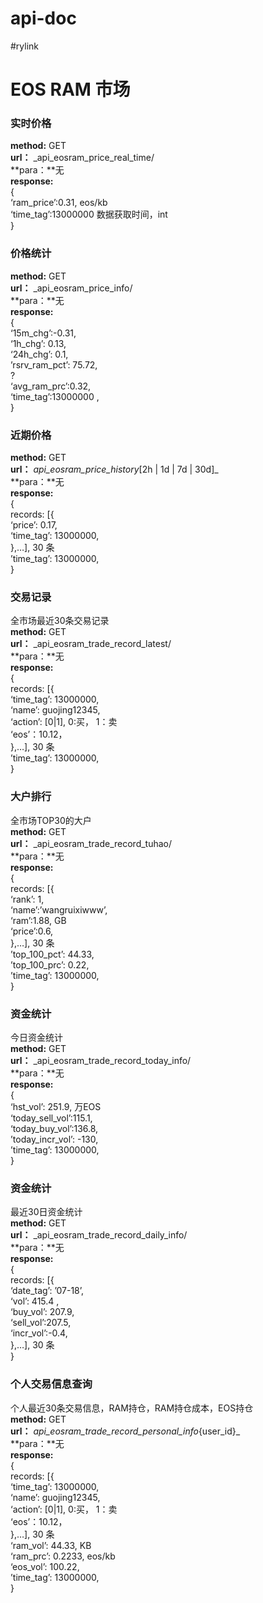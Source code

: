 # api-doc     
#rylink     
# EOS RAM 市场     
     
### 实时价格     
**method:**  GET       
**url：**	_api_eosram_price_real_time/       
**para：**无       
**response:**       
{       
‘ram_price’:0.31,  	eos/kb       
‘time_tag’:13000000 		数据获取时间，int       
}       
     
     
### 价格统计     
**method:**  GET     
**url：**	_api_eosram_price_info/     
**para：**无     
**response:**     
{     
‘15m_chg’:-0.31,       
‘1h_chg’: 0.13,     
‘24h_chg’: 0.1,     
’rsrv_ram_pct’: 75.72,     
?     
‘avg_ram_prc’:0.32,     
‘time_tag’:13000000 ,     
}     
     
     
### 近期价格     
**method:**  GET     
**url：**	_api_eosram_price_history_[2h | 1d | 7d | 30d]_     
**para：**无     
**response:**     
{     
records: [{     
	‘price’: 0.17,     
	‘time_tag’: 13000000,     
},…],  30 条     
’time_tag’:	13000000,     
}     
     
     
### 交易记录     
全市场最近30条交易记录     
**method:**  GET     
**url：**	_api_eosram_trade_record_latest/     
**para：**无     
**response:**     
{     
records: [{     
	‘time_tag’: 13000000,     
	‘name’: guojing12345,     
	‘action’: [0|1],		 0:买， 1：卖     
	‘eos’：10.12，     
},…],  30 条     
’time_tag’:	13000000,     
}     
     
     
### 大户排行     
全市场TOP30的大户     
**method:**  GET     
**url：**	_api_eosram_trade_record_tuhao/     
**para：**无     
**response:**     
{     
records: [{     
	‘rank’: 1,     
	‘name’:’wangruixiwww’,     
	‘ram’:1.88,	 GB     
	‘price’:0.6,     
},…],  30 条     
’top_100_pct’:	44.33,     
’top_100_prc’: 	0.22,     
’time_tag’:	13000000,     
}     
     
### 资金统计     
今日资金统计     
**method:**  GET     
**url：**	_api_eosram_trade_record_today_info/     
**para：**无     
**response:**     
{     
‘hst_vol’: 251.9,	 	万EOS     
‘today_sell_vol’:115.1,     
‘today_buy_vol’:136.8,     
’today_incr_vol’: -130,     
’time_tag’:	13000000,     
}     
     
### 资金统计     
最近30日资金统计     
**method:**  GET     
**url：**	_api_eosram_trade_record_daily_info/     
**para：**无     
**response:**     
{     
records: [{     
	‘date_tag’: ’07-18’,     
	‘vol’: 415.4 ,       
	‘buy_vol’: 207.9,     
	‘sell_vol’:207.5,     
	‘incr_vol’:-0.4,     
},…],  30 条     
}     
     
     
### 个人交易信息查询     
个人最近30条交易信息，RAM持仓，RAM持仓成本，EOS持仓     
**method:**  GET     
**url：**	_api_eosram_trade_record_personal_info_{user_id}_     
**para：**无     
**response:**     
{     
records: [{     
	‘time_tag’: 13000000,     
	‘name’: guojing12345,     
	‘action’: [0|1],		 0:买， 1：卖     
	‘eos’：10.12，     
},…],  30 条     
‘ram_vol’:	44.33, 	KB     
‘ram_prc’:	0.2233,	 eos/kb     
‘eos_vol’: 	100.22,     
’time_tag’:	13000000,     
}     

